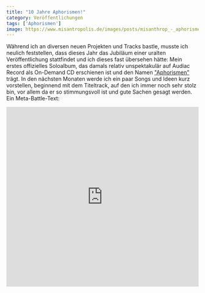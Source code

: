 ```yaml
---
title: "10 Jahre Aphorismen!"
category: Veröffentlichungen
tags: ['Aphorismen']
image: https://www.misantropolis.de/images/posts/misanthrop_-_aphorismen1.jpg
---
```


Während ich an diversen neuen Projekten und Tracks bastle, musste ich neulich feststellen, dass dieses Jahr das Jubiläum einer uralten Veröffentlichung stattfindet und ich dieses fast übersehen hätte: Mein erstes offizielles Soloalbum, das damals relativ unspektakulär auf Audiac Record als On-Demand CD erschienen ist und den Namen ["Aphorismen"](http://www.misantropolis.de/musik/aphorismen/) trägt. In den nächsten Monaten werde ich ein paar Songs und Ideen kurz vorstellen, beginnend mit dem Titeltrack, auf den ich immer noch sehr stolz bin, vor allem da er so stimmungsvoll ist und gute Sachen gesagt werden. Ein Meta-Battle-Text:  
<iframe style="border: 0; width: 100%; height: 470px;" src="http://bandcamp.com/EmbeddedPlayer/album=1609534316/size=large/bgcol=ffffff/linkcol=0687f5/tracklist=false/artwork=small/track=173892931/transparent=true/" seamless></iframe>
